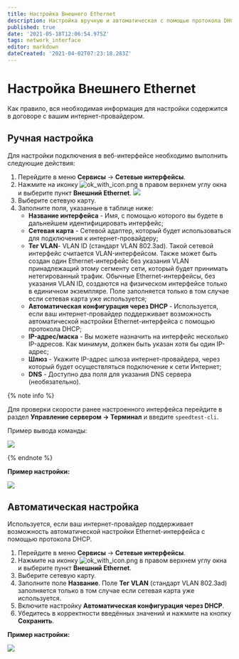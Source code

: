 ```yaml
---
title: Настройка Внешнего Ethernet
description: Настройка вручную и автоматическая с помощью протокола DHCP.
published: true
date: '2021-05-18T12:06:54.975Z'
tags: network_interface
editor: markdown
dateCreated: '2021-04-02T07:23:18.283Z'
---
```


# Настройка Внешнего Ethernet

Как правило, вся необходимая информация для настройки содержится в договоре с вашим интернет-провайдером.

## Ручная настройка

Для настройки подключения в веб-интерфейсе необходимо выполнить следующие действия:

1. Перейдите в меню **Сервисы** -> **Сетевые интерфейсы**.
2. Нажмите на иконку ![ok\_with\_icon.png](../../../_images/ok-with-icon.png) в правом верхнем углу окна и выберите пункт **Внешний Ethernet**. 
   ![](../../../_images/create-int1.png)
3. Выберите сетевую карту.
4. Заполните поля, указанные в таблице ниже:
   * **Название интерфейса** - Имя, с помощью которого вы будете в дальнейшем идентифицировать интерфейс;
   * **Сетевая карта** - Сетевой адаптер, который будет использоваться для подключения к интернет-провайдеру;
   * **Тег VLAN**- VLAN ID (стандарт VLAN 802.3ad). Такой сетевой интерфейс считается VLAN-интерфейсом. Также может быть создан один Ethernet-интерфейс без указания VLAN принадлежащий этому сегменту сети, который будет принимать нетегированный трафик. Обычные Ethernet-интерфейсы, без указания VLAN ID, создаются на физическом интерфейсе только в единичном экземпляре. Поле заполняется только в том случае если сетевая карта уже используется;
   * **Автоматическая конфигурация через DHCP** - Используется, если ваш интернет-провайдер поддерживает возможность автоматической настройки Ethernet-интерфейса с помощью протокола DHCP;
   * **IP-адрес/маска** - Вы можете назначить на интерфейс несколько IP-адресов. Как минимум, должен быть указан хотя бы один IP-адрес;
   * **Шлюз** - Укажите IP-адрес шлюза интернет-провайдера, через который будет осуществляться подключение к сети Интернет;
   * **DNS** - Доступно два поля для указания DNS сервера (необязательно).

{% note info %}

Для проверки скорости ранее настроенного интерфейса перейдите в раздел **Управление сервером -> Терминал** и введите `speedtest-cli`. 

Пример вывода команды:

![](../../../_images/ethernet-connection3.png)

{% endnote %}

**Пример настройки:**

![](../../../_images/create-external-ethernet.png)

## Автоматическая настройка

Используется, если ваш интернет-провайдер поддерживает возможность автоматической настройки Ethernet-интерфейса с помощью протокола DHCP.

1. Перейдите в меню **Сервисы** -> **Сетевые интерфейсы**.
2. Нажмите на иконку ![ok\_with\_icon.png](../../../_images/ok-with-icon.png) в правом верхнем углу окна и выберите пункт **Внешний Ethernet**.
3. Выберите сетевую карту.
4. Заполните поле **Название**. Поле **Тег VLAN** (стандарт VLAN 802.3ad) заполняется только в том случае если сетевая карта уже используется.
5. Включите настройку **Автоматическая конфигурация через DHCP**.
6. Убедитесь в корректности введённых значений и нажмите на кнопку **Сохранить**.

**Пример настройки:**

![](../../../_images/external-ethernet-dhcp.png)
